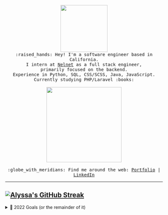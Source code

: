 <p align="center">
<img src="https://media.giphy.com/media/z7TxRm5LBblTWf78nD/giphy.gif" width="150px">
  <br>
  <samp>
    :raised_hands: Hey! I'm a software engineer based in California.
    <br>I intern at <a href="https://www.nelnet.com/welcome">Nelnet</a> as a full stack engineer, 
    <br>primarily focused on the backend.
    <br> Experience in Python, SQL, CSS/SCSS, Java, JavaScript.
    <br>Currently studying PHP/Laravel :books:<br><br>
    <img src="https://media.giphy.com/media/yALcFbrKshfoY/giphy.gif" width="240px" align="center">
    <br><br>:globe_with_meridians: Find me around the web: <a href="https://alyssa-benipayo.webflow.io/">Portfolio</a> | <a href="https://www.linkedin.com/in/alyssabenipayo/">LinkedIn</a>
  </samp>
</p>

---
<!-- [![Alyssa's Top Langs](https://github-readme-stats.vercel.app/api/top-langs/?username=alyssabenipayo&layout=compact&theme=blueberry)](https://github.com/alyssabenipayo/github-readme-stats) -->
[![Alyssa's GitHub Streak](https://streak-stats.demolab.com?user=alyssabenipayo&theme=blueberry)](https://git.io/streak-stats)
---
<details><summary>🌱 2022 Goals (or the remainder of it)</summary>
We're near the end of the year (October as we speak), but I got inspired by Pifafu's readme and wanted to add goals well. (Side note: This readme idea was inspired by Pifafu tbh, so many kudos to them.) Currenly an ongoing goal, but I would really like to deploy a redesigned portfolio by the end of the year. It's been on my mind for over a year to build one where I combined both my projects and a blog. ✍️
</details>

